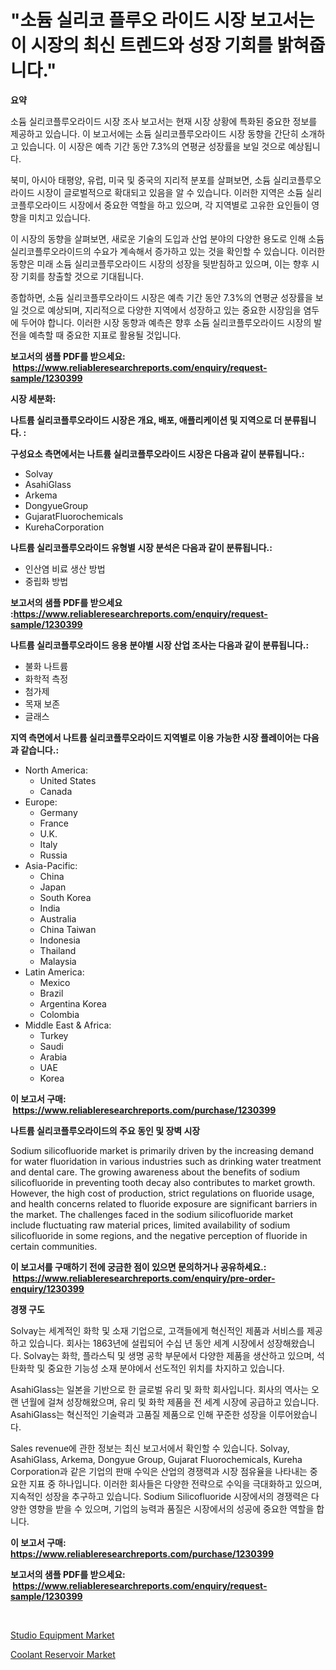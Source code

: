 <p><h1>"소듐 실리코 플루오 라이드 시장 보고서는 이 시장의 최신 트렌드와 성장 기회를 밝혀줍니다."</h1></p><p><strong>요약</strong></p>
<p><p>소듐 실리코플루오라이드 시장 조사 보고서는 현재 시장 상황에 특화된 중요한 정보를 제공하고 있습니다. 이 보고서에는 소듐 실리코플루오라이드 시장 동향을 간단히 소개하고 있습니다. 이 시장은 예측 기간 동안 7.3%의 연평균 성장률을 보일 것으로 예상됩니다.</p><p>북미, 아시아 태평양, 유럽, 미국 및 중국의 지리적 분포를 살펴보면, 소듐 실리코플루오라이드 시장이 글로벌적으로 확대되고 있음을 알 수 있습니다. 이러한 지역은 소듐 실리코플루오라이드 시장에서 중요한 역할을 하고 있으며, 각 지역별로 고유한 요인들이 영향을 미치고 있습니다.</p><p>이 시장의 동향을 살펴보면, 새로운 기술의 도입과 산업 분야의 다양한 용도로 인해 소듐 실리코플루오라이드의 수요가 계속해서 증가하고 있는 것을 확인할 수 있습니다. 이러한 동향은 미래 소듐 실리코플루오라이드 시장의 성장을 뒷받침하고 있으며, 이는 향후 시장 기회를 창출할 것으로 기대됩니다.</p><p>종합하면, 소듐 실리코플루오라이드 시장은 예측 기간 동안 7.3%의 연평균 성장률을 보일 것으로 예상되며, 지리적으로 다양한 지역에서 성장하고 있는 중요한 시장임을 염두에 두어야 합니다. 이러한 시장 동향과 예측은 향후 소듐 실리코플루오라이드 시장의 발전을 예측할 때 중요한 지표로 활용될 것입니다.</p></p>
<p><strong>보고서의 샘플 PDF를 받으세요: &nbsp;<a href="https://www.reliableresearchreports.com/enquiry/request-sample/1230399">https://www.reliableresearchreports.com/enquiry/request-sample/1230399</a></strong></p>
<p><strong>시장 세분화:</strong></p>
<p><strong> 나트륨 실리코플루오라이드 시장은 개요, 배포, 애플리케이션 및 지역으로 더 분류됩니다. :</strong></p>
<p><strong>구성요소 측면에서는 나트륨 실리코플루오라이드 시장은 다음과 같이 분류됩니다.:</strong></p>
<p><ul><li>Solvay</li><li>AsahiGlass</li><li>Arkema</li><li>DongyueGroup</li><li>GujaratFluorochemicals</li><li>KurehaCorporation</li></ul></p>
<p><strong> 나트륨 실리코플루오라이드 유형별 시장 분석은 다음과 같이 분류됩니다.:</strong></p>
<p><ul><li>인산염 비료 생산 방법</li><li>중립화 방법</li></ul></p>
<p><strong>보고서의 샘플 PDF를 받으세요 :<a href="https://www.reliableresearchreports.com/enquiry/request-sample/1230399">https://www.reliableresearchreports.com/enquiry/request-sample/1230399</a></strong></p>
<p><strong> 나트륨 실리코플루오라이드 응용 분야별 시장 산업 조사는 다음과 같이 분류됩니다.:</strong></p>
<p><ul><li>불화 나트륨</li><li>화학적 측정</li><li>첨가제</li><li>목재 보존</li><li>글래스</li></ul></p>
<p><strong>지역 측면에서 나트륨 실리코플루오라이드 지역별로 이용 가능한 시장 플레이어는 다음과 같습니다.:</strong></p>
<p><ul>
    <li>
        North America:
        <ul>
            <li>United States</li>
            <li>Canada</li>
        </ul>
    </li>
    <li>
        Europe:
        <ul>
            <li>Germany</li>
            <li>France</li>
            <li>U.K.</li>
            <li>Italy</li>
            <li>Russia</li>
        </ul>
    </li>
    <li>
        Asia-Pacific:
        <ul>
            <li>China</li>
            <li>Japan</li>
            <li>South Korea</li>
            <li>India</li>
            <li>Australia</li>
            <li>China Taiwan</li>
            <li>Indonesia</li>
            <li>Thailand</li>
            <li>Malaysia</li>
        </ul>
    </li>
    <li>
        Latin America:
        <ul>
            <li>Mexico</li>
            <li>Brazil</li>
            <li>Argentina Korea</li>
            <li>Colombia</li>
        </ul>
    </li>
    <li>
        Middle East & Africa:
        <ul>
            <li>Turkey</li>
            <li>Saudi</li>
            <li>Arabia</li>
            <li>UAE</li>
            <li>Korea</li>
        </ul>
    </li>
    </ul></p>
<p><strong>이 보고서 구매: &nbsp;<a href="https://www.reliableresearchreports.com/purchase/1230399">https://www.reliableresearchreports.com/purchase/1230399</a></strong></p>
<p><strong>나트륨 실리코플루오라이드의 주요 동인 및 장벽 시장</strong></p>
<p><p>Sodium silicofluoride market is primarily driven by the increasing demand for water fluoridation in various industries such as drinking water treatment and dental care. The growing awareness about the benefits of sodium silicofluoride in preventing tooth decay also contributes to market growth. However, the high cost of production, strict regulations on fluoride usage, and health concerns related to fluoride exposure are significant barriers in the market. The challenges faced in the sodium silicofluoride market include fluctuating raw material prices, limited availability of sodium silicofluoride in some regions, and the negative perception of fluoride in certain communities.</p></p>
<p><strong>이 보고서를 구매하기 전에 궁금한 점이 있으면 문의하거나 공유하세요.: &nbsp;<a href="https://www.reliableresearchreports.com/enquiry/pre-order-enquiry/1230399">https://www.reliableresearchreports.com/enquiry/pre-order-enquiry/1230399</a></strong></p>
<p><strong>경쟁 구도</strong></p>
<p><p>Solvay는 세계적인 화학 및 소재 기업으로, 고객들에게 혁신적인 제품과 서비스를 제공하고 있습니다. 회사는 1863년에 설립되어 수십 년 동안 세계 시장에서 성장해왔습니다. Solvay는 화학, 플라스틱 및 생명 공학 부문에서 다양한 제품을 생산하고 있으며, 석탄화학 및 중요한 기능성 소재 분야에서 선도적인 위치를 차지하고 있습니다.</p><p>AsahiGlass는 일본을 기반으로 한 글로벌 유리 및 화학 회사입니다. 회사의 역사는 오랜 년월에 걸쳐 성장해왔으며, 유리 및 화학 제품을 전 세계 시장에 공급하고 있습니다. AsahiGlass는 혁신적인 기술력과 고품질 제품으로 인해 꾸준한 성장을 이루어왔습니다.</p><p>Sales revenue에 관한 정보는 최신 보고서에서 확인할 수 있습니다. Solvay, AsahiGlass, Arkema, Dongyue Group, Gujarat Fluorochemicals, Kureha Corporation과 같은 기업의 판매 수익은 산업의 경쟁력과 시장 점유율을 나타내는 중요한 지표 중 하나입니다. 이러한 회사들은 다양한 전략으로 수익을 극대화하고 있으며, 지속적인 성장을 추구하고 있습니다. Sodium Silicofluoride 시장에서의 경쟁력은 다양한 영향을 받을 수 있으며, 기업의 능력과 품질은 시장에서의 성공에 중요한 역할을 합니다.</p></p>
<p><strong>이 보고서 구매: &nbsp; <a href="https://www.reliableresearchreports.com/purchase/1230399">https://www.reliableresearchreports.com/purchase/1230399</a></strong></p>
<p><strong>보고서의 샘플 PDF를 받으세요: &nbsp;<a href="https://www.reliableresearchreports.com/enquiry/request-sample/1230399">https://www.reliableresearchreports.com/enquiry/request-sample/1230399</a></strong><strong></strong></p>
<p>&nbsp;</p>
<p><p><a href="https://github.com/Glendatilghmankmgz0rbhwpy/Market-Research-Report-List-1/blob/main/studio-equipment-market.md">Studio Equipment Market</a></p><p><a href="https://butternut-bug-553.notion.site/Global-Coolant-Reservoir-Market-by-Types-Applications-and-Major-Players-with-Regional-Growth-Rate-c7efdf6b40984c40b2ee1baabc744842">Coolant Reservoir Market</a></p></p>